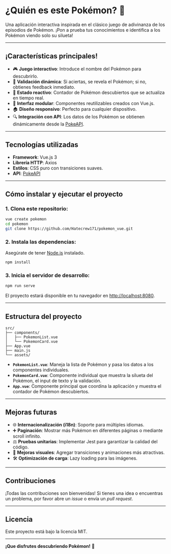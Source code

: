 # ¿Quién es este Pokémon? 🐉

Una aplicación interactiva inspirada en el clásico juego de adivinanza de los episodios de Pokémon. ¡Pon a prueba tus conocimientos e identifica a los Pokémon viendo solo su silueta!

---

## **¡Características principales!**

- 🎮 **Juego interactivo**: Introduce el nombre del Pokémon para descubrirlo.
- 🔐 **Validación dinámica**: Si aciertas, se revela el Pokémon; si no, obtienes feedback inmediato.
- 🔹 **Estado reactivo**: Contador de Pokémon descubiertos que se actualiza en tiempo real.
- 🔌 **Interfaz modular**: Componentes reutilizables creados con Vue.js.
- 🏠 **Diseño responsivo**: Perfecto para cualquier dispositivo.
- 🔍 **Integración con API**: Los datos de los Pokémon se obtienen dinámicamente desde la [PokeAPI](https://pokeapi.co/).

---

## **Tecnologías utilizadas**

- **Framework**: Vue.js 3
- **Librería HTTP**: Axios
- **Estilos**: CSS puro con transiciones suaves.
- **API**: [PokeAPI](https://pokeapi.co/)

---

## **Cómo instalar y ejecutar el proyecto**

### **1. Clona este repositorio:**
```bash
vue create pokemon
cd pokemon
git clone https://github.com/Hatecrew171/pokemon_vue.git
```

### **2. Instala las dependencias:**
Asegúrate de tener [Node.js](https://nodejs.org) instalado.
```bash
npm install
```

### **3. Inicia el servidor de desarrollo:**
```bash
npm run serve
```

El proyecto estará disponible en tu navegador en [http://localhost:8080](http://localhost:8080).

---

## **Estructura del proyecto**

```
src/
├── components/
│   ├── PokemonList.vue
│   └── PokemonCard.vue
├── App.vue
├── main.js
└── assets/
```

- **`PokemonList.vue`**: Maneja la lista de Pokémon y pasa los datos a los componentes individuales.
- **`PokemonCard.vue`**: Componente individual que muestra la silueta del Pokémon, el input de texto y la validación.
- **`App.vue`**: Componente principal que coordina la aplicación y muestra el contador de Pokémon descubiertos.

---

## **Mejoras futuras**

- 🌐 **Internacionalización (i18n)**: Soporte para múltiples idiomas.
- ➕ **Paginación**: Mostrar más Pokémon en diferentes páginas o mediante scroll infinito.
- ⚖️ **Pruebas unitarias**: Implementar Jest para garantizar la calidad del código.
- 🎨 **Mejoras visuales**: Agregar transiciones y animaciones más atractivas.
- 🛠️ **Optimización de carga**: Lazy loading para las imágenes.

---

## **Contribuciones**

¡Todas las contribuciones son bienvenidas! Si tienes una idea o encuentras un problema, por favor abre un _issue_ o envía un _pull request_.

---

## **Licencia**

Este proyecto está bajo la licencia MIT.

---

**¡Que disfrutes descubriendo Pokémon!** 🌟

